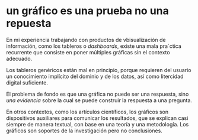 # un gráfico es una prueba no una repuesta
En mi experiencia trabajando con productos de vbisualización de información, como los tableros o *dashboards*, existe una mala pra´ctica recurrente que consiste en poner múltiples gráficas sin el contexto adecuado.

Los tableros genéricos están mal en principio, porque requieren del usuario un conocimiento implícito del dominio y de los datos, así como litercidad digital suficiente.

El problema de fondo es que una gráfica no puede ser una respuesta, sino *una evidencia* sobre la cual se puede construir la respuesta a una pregunta.

En otros contextos, como los artículos científicos, los gráficos son dispositivos auxiliares para comunicar los resultados, que se explican casi siempre de manera textual, con base en una teoría y una metodología. Los gráficos son soportes de la investigación pero no conclusiones.
